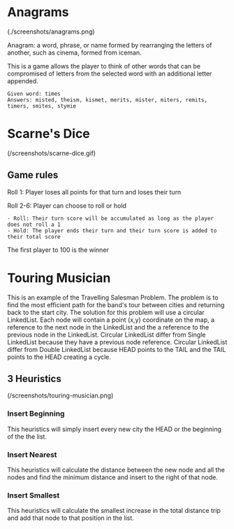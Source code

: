 # Anagrams
(./screenshots/anagrams.png)

Anagram: a word, phrase, or name formed by rearranging the letters of another, such as cinema, formed from iceman.

This is a game allows the player to think of other words that can be compromised of letters from the selected word with an additional letter appended. 

	Given word: times
	Answers: misted, theism, kismet, merits, mister, miters, remits, timers, smites, stymie

# Scarne's Dice
(/screenshots/scarne-dice.gif)
## Game rules
Roll 1: Player loses all points for that turn and loses their turn

Roll 2-6: Player can choose to roll or hold

	- Roll: Their turn score will be accumulated as long as the player does not roll a 1
	- Hold: The player ends their turn and their turn score is added to their total score

The first player to 100 is the winner

# Touring Musician
This is an example of the Travelling Salesman Problem. The problem is to find the most efficient path for the band's tour between cities and returning back to the start city.
The solution for this problem will use a circular LinkedList. Each node will contain a point (x,y) coordinate on the map, a reference to the next node in the LinkedList and the a reference to the previous node in the LinkedList. Circular LinkedList differ from Single LinkedList because they have a previous node reference. Circular LinkedList differ from Double LinkedList because HEAD points to the TAIL and the TAIL points to the HEAD creating a cycle.

## 3 Heuristics
(/screenshots/touring-musician.png)
### Insert Beginning
This heuristics will simply insert every new city the HEAD or the beginning of the the list.

### Insert Nearest
This heuristics will calculate the distance between the new node and all the nodes and find the minimum distance and insert to the right of that node. 

### Insert Smallest
This heuristics will calculate the smallest increase in the total distance trip and add that node to that position in the list. 


